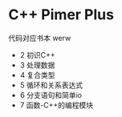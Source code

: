 # C++ Pimer Plus

代码对应书本
            werw
- 2 初识C++
- 3 处理数据
- 4 复合类型
- 5 循环和关系表达式
- 6 分支语句和简单io
- 7 函数-C++的编程模块

